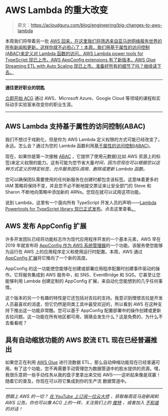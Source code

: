 # AWS Lambda 的重大改变

> 原文：<https://acloudguru.com/blog/engineering/big-changes-to-aws-lambda>

本周我们将带着另一批 [AWS 回来，在这里我们将筛选来自亚马逊网络服务世界的所有新闻和更新，这样你就不必担心了！本周，我们用基于属性的访问控制(ABAC)来定义对 Lambda 函数的访问，AWS Lambda power tools for TypeScript 现已上市，AWS AppConfig extensions 有了新版本，AWS Glue Streaming ETL with Auto Scaling 现已上市。准备好所有的细节了吗？继续读下去。](https://acloudguru.com/videos/aws-this-week)

* * *

**通往更好职业的钥匙**

[立即开始 ACG](https://acloudguru.com/pricing) 通过 AWS、Microsoft Azure、Google Cloud 等领域的课程和实际动手实验室来改变你的职业生涯。

* * *

## AWS Lambda 支持基于属性的访问控制(ABAC)

我们不想过于戏剧化，但是你为 AWS Lambda 定义权限的方式可能已经改变了。永远。怎么会？通过为您的 Lambda 函数利用[基于属性的访问控制(ABAC)](https://aws.amazon.com/blogs/compute/scaling-aws-lambda-permissions-with-attribute-based-access-control-abac/)。

现在，如果你是第一次接触 [ABAC](https://docs.aws.amazon.com/lambda/latest/dg/attribute-based-access-control.html) ，它提供了使用元数据(比如 AWS 资源上的标签)来定义权限的能力。这有可能为您节省大量*时间，因为您现在可以根据您以这种方式定义的特定标签，允许服务团队调用、删除或更新 Lambda 函数。*

您可以确保团队需要使用的任何新服务在创建时都包含该标签。这意味着更多的 IAM 策略将保持不变，并且您不必不断地提交票证来让安全部门的 Steve 和 Sharon 不断地向策略中添加新的 ARNs。您现在就可以试用这项功能。

说到 Lambda，这里有一个面向所有 TypeScript 开发人员的声明——[Lambda Powertools for TypeScript library 现已正式发布](https://aws.amazon.com/about-aws/whats-new/2022/07/aws-lambda-powertools-typescript-available/)。点击这里查看[。](https://awslabs.github.io/aws-lambda-powertools-typescript/latest/)

## AWS 发布 AppConfig 扩展

许多开发团队已经将功能标志作为现代应用程序开发的一个基本元素，AWS 早在 2019 年就宣布将 [AppConfig 作为 AWS 系统管理器](https://docs.aws.amazon.com/systems-manager/latest/userguide/appconfig.html)的一个功能。该服务使您能够为运行在 AWS 上的应用程序定义和使用运行时配置。本周，AWS 通过 [AppConfig 扩展](https://docs.aws.amazon.com/appconfig/latest/userguide/working-with-appconfig-extensions.html)将它推向了一个新的高度。

AppConfig 的这一功能使您能够在创建或部署应用程序配置时创建事件驱动的操作。它将服务集成到 AWS 服务中，如 SNS、EventBridge 和 SQS。它甚至让您能够利用 Lambda 创建定制的 AppConfig 扩展，来自动化您能想到的几乎任何事情。

这个版本的另一个有趣的特性是它还包括对吉拉的支持。我意识到憎恨吉拉是开发人员最喜欢的消遣，但它仍然是同类工具中最受欢迎的，所以看到 AWS 在这种支持下推出这一功能非常酷。您可以基于 AppConfig 配置部署中的操作创建或更新吉拉问题。这一功能在所有地区都可用，猜猜会发生什么？这是免费的，为什么不去看看呢？

## 具有自动缩放功能的 AWS 胶流 ETL 现在已经普遍推出

如果您正在利用 [AWS Glue](https://aws.amazon.com/glue/) 进行流数据 ETL，那么自动伸缩功能现在已经普遍可用。有了这个功能，您不再需要手动管理您为数据管道中的胶水提供的资源。嘿，我很乐意把一些手动任务从我的盘子里拿出来交给 AWS——这听起来像是双赢！随着它的普及，你现在可以将它集成到你的生产流
数据管道中。

* * *

*想跟上 AWS 的一切？* [*在 YouTube 上订阅一位云大师*](https://www.youtube.com/c/AcloudGuru) *，获取每周亚马逊新闻和 AWS 公告。你也可以像 ACG 上的*[](https://www.facebook.com/acloudguru)**一样，关注我们上的* [*推特*](https://twitter.com/acloudguru) *，或者加入* [*不和谐*](https://discord.com/invite/pluralsight) *的对话！**